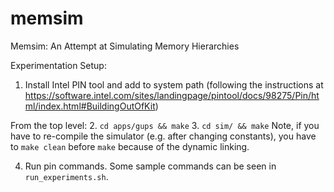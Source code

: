 # memsim
Memsim: An Attempt at Simulating Memory Hierarchies

Experimentation Setup:
1. Install Intel PIN tool and add to system path (following the instructions at https://software.intel.com/sites/landingpage/pintool/docs/98275/Pin/html/index.html#BuildingOutOfKit)

From the top level:
2. `cd apps/gups && make` 
3. `cd sim/ && make`
Note, if you have to re-compile the simulator (e.g. after changing constants), you have to `make clean` before `make` because of the dynamic linking.

4. Run pin commands. Some sample commands can be seen in `run_experiments.sh`.
